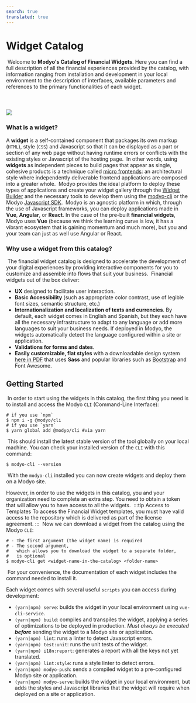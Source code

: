 ```yaml
---
search: true
translated: true
---
```


# Widget Catalog

​
Welcome to **Modyo's Catalog of Financial Widgets**. Here you can find a full description of all the financial experiences provided by the catalog, with information ranging from installation and development in your local environment to the description of interfaces, available parameters and references to the primary functionalities of each widget.

<img src="/assets/img/widgets/widgets.png" style="margin-top: 40px;" />

### What is a widget?

A **widget** is a self-contained component that packages its own markup (`HTML`), style (`CSS`) and Javascript so that it can be displayed as a part or section of any web page without having runtime errors or conflicts with the existing styles or Javascript of the hosting page.
​
In other words, using **widgets** as independent pieces to build pages that appear as single, cohesive products is a technique called [micro frontends](https://martinfowler.com/articles/micro-frontends.html): an architectural style where independently deliverable frontend applications are composed into a greater whole.
​
Modyo provides the ideal platform to deploy these types of applications and create your widget gallery through the [Widget Builder](https://develop.docs.modyo.com/en/platform/channels/widgets.html) and the necessary tools to develop them using the [modyo-cli](https://www.npmjs.com/package/@modyo/cli) or the Modyo [Javascript SDK](https://www.npmjs.com/package/@modyo/sdk).
​
Modyo is an agnostic platform in which, through the use of Javascript frameworks, you can deploy applications made in **Vue**, **Angular**, or **React**. In the case of the pre-built **financial widgets**, Modyo uses **Vue** (because we think the learning curve is low, it has a vibrant ecosystem that is gaining momentum and much more), but you and your team can just as well use Angular or React.
​

### Why use a widget from this catalog?

​
The financial widget catalog is designed to accelerate the development of your digital experiences by providing interactive components for you to customize and assemble into flows that suit your business.
​
Financial widgets out of the box deliver:
​

- **UX** designed to facilitate user interaction.
- **Basic Accessibility** (such as appropriate color contrast, use of legible font sizes, semantic structure, etc.)
- **Internationalization and localization of texts and currencies**. By default, each widget comes in English and Spanish, but they each have all the necessary infrastructure to adapt to any language or add more languages to suit your business needs. If deployed in Modyo, the widgets automatically detect the language configured within a site or application.
- **Validations for forms and dates**.
- **Easily customizable, flat styles** with a downloadable design system [here in PDF](/assets/pdf/Widget_Modyo.pdf) that uses **Sass** and popular libraries such as [Bootstrap](https://getbootstrap.com/) and Font Awesome.
  ​

## Getting Started

​
In order to start using the widgets in this catalog, the first thing you need is to install and access the Modyo `CLI` (Command-Line Interface):
​

```
# if you use `npm`
$ npm i -g @modyo/cli
# if you use `yarn`
$ yarn global add @modyo/cli #via yarn
```

​
This should install the latest stable version of the tool globally on your local machine. You can check your installed version of the `CLI` with this command:
​

```
$ modyo-cli --version
```

​
With the `modyo-cli` installed you can now create widgets and deploy them on a Modyo site.

However, in order to use the widgets in this catalog, you and your organization need to complete an extra step. You need to obtain a token that will allow you to have access to all the widgets.
​
:::tip Access to Templates
To access the Financial Widget templates, you must have valid access to the repository which is delivered as part of the license agreement.
:::
​
Now we can download a widget from the catalog using the Modyo `CLI`:
​

```
# - The first argument (the widget name) is required
# - The second argument,
# 	which allows you to download the widget to a separate folder,
# 	is optional
$ modyo-cli get <widget-name-in-the-catalog> <folder-name>
```

​
For your convenience, the documentation of each widget includes the command needed to install it.

Each widget comes with several useful `scripts` you can access during development:
​

- `(yarn|npm) serve`: builds the widget in your local environment using `vue-cli-service`.
- `(yarn|npm) build`: compiles and transpiles the widget, applying a series of optimizations to be deployed in production. _Must always be executed **before**_ sending the widget to a Modyo site or application.
- `(yarn|npm) lint`: runs a linter to detect Javascript errors.
- `(yarn|npm) test:unit`: runs the unit tests of the widget.
- `(yarn|npm) i18n:report`: generates a report with all the keys not yet translated.
- `(yarn|npm) lint:style`: runs a style linter to detect errors.
- `(yarn|npm) modyo-push`: sends a compiled widget to a pre-configured Modyo site or application.
- `(yarn|npm) modyo-serve`: builds the widget in your local environment, but adds the styles and Javascript libraries that the widget will require when deployed on a site or application.
  ​
